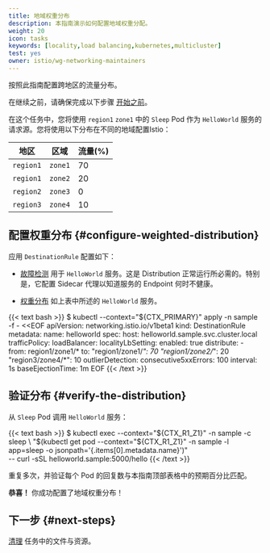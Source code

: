 ```yaml
---
title: 地域权重分布
description: 本指南演示如何配置地域权重分配。
weight: 20
icon: tasks
keywords: [locality,load balancing,kubernetes,multicluster]
test: yes
owner: istio/wg-networking-maintainers
---
```

按照此指南配置跨地区的流量分布。

在继续之前，请确保完成以下步骤 [开始之前](/zh/docs/tasks/traffic-management/locality-load-balancing/before-you-begin)。

在这个任务中，您将使用 `region1` `zone1` 中的 `Sleep` Pod 作为 `HelloWorld` 服务的请求源。您将使用以下分布在不同的地域配置Istio：

地区 | 区域 | 流量(%)
------ | ---- | ------------
`region1` | `zone1` | 70
`region1` | `zone2` | 20
`region2` | `zone3` | 0
`region3` | `zone4` | 10

## 配置权重分布 {#configure-weighted-distribution}

应用 `DestinationRule` 配置如下：

- [故障检测](/zh/docs/reference/config/networking/destination-rule/#OutlierDetection)
  用于 `HelloWorld` 服务。这是 Distribution 正常运行所必需的。特别是，它配置 Sidecar 代理以知道服务的 Endpoint 何时不健康。

- [权重分布](https://www.envoyproxy.io/docs/envoy/latest/intro/arch_overview/upstream/load_balancing/locality_weight.html?highlight=weight) 如上表中所述的 `HelloWorld` 服务。

{{< text bash >}}
$ kubectl --context="${CTX_PRIMARY}" apply -n sample -f - <<EOF
apiVersion: networking.istio.io/v1beta1
kind: DestinationRule
metadata:
  name: helloworld
spec:
  host: helloworld.sample.svc.cluster.local
  trafficPolicy:
    loadBalancer:
      localityLbSetting:
        enabled: true
        distribute:
        - from: region1/zone1/*
          to:
            "region1/zone1/*": 70
            "region1/zone2/*": 20
            "region3/zone4/*": 10
    outlierDetection:
      consecutive5xxErrors: 100
      interval: 1s
      baseEjectionTime: 1m
EOF
{{< /text >}}

## 验证分布 {#verify-the-distribution}

从 `Sleep` Pod 调用  `HelloWorld` 服务：

{{< text bash >}}
$ kubectl exec --context="${CTX_R1_Z1}" -n sample -c sleep \
  "$(kubectl get pod --context="${CTX_R1_Z1}" -n sample -l \
  app=sleep -o jsonpath='{.items[0].metadata.name}')" \
  -- curl -sSL helloworld.sample:5000/hello
{{< /text >}}

重复多次，并验证每个 Pod 的回复数与本指南顶部表格中的预期百分比匹配。

**恭喜！** 你成功配置了地域权重分布！

## 下一步 {#next-steps}

[清理](/zh/docs/tasks/traffic-management/locality-load-balancing/cleanup) 任务中的文件与资源。
